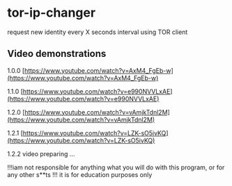 # tor-ip-changer
request new identity every X seconds interval using TOR client

## Video demonstrations
1.0.0
[https://www.youtube.com/watch?v=AxM4_FgEb-w](https://www.youtube.com/watch?v=AxM4_FgEb-w)

1.1.0
[https://www.youtube.com/watch?v=e990NVVLxAE](https://www.youtube.com/watch?v=e990NVVLxAE)

1.2.0
[https://www.youtube.com/watch?v=vAmjkTdnl2M](https://www.youtube.com/watch?v=vAmjkTdnl2M)

1.2.1
[https://www.youtube.com/watch?v=LZK-sO5ivKQ](https://www.youtube.com/watch?v=LZK-sO5ivKQ)

1.2.2
video preparing ...

!!!iam not responsible for anything what you will do with this program, or for any other s**ts !!!
it is for education purposes only
